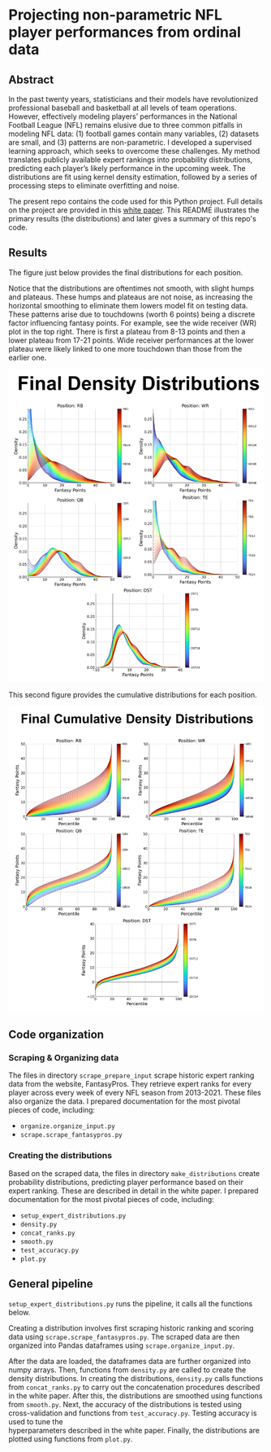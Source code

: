 # Projecting non-parametric NFL player performances from ordinal data

## Abstract

In the past twenty years, statisticians and their models have revolutionized 
professional baseball and basketball at all levels of team operations. 
However, effectively modeling players’ performances in the National Football 
League (NFL) remains elusive due to three common pitfalls in modeling NFL data: 
(1) football games contain many variables, (2) datasets are small, and (3) 
patterns are non-parametric. I developed a supervised learning approach, 
which seeks to overcome these challenges. My method translates publicly 
available expert rankings into probability distributions, predicting each 
player’s likely performance in the upcoming week. The distributions are fit 
using kernel density estimation, followed by a series of processing steps to 
eliminate overfitting and noise. 

The present repo contains the code used for this Python project. Full details on
the project are provided in this 
[white paper](https://drive.google.com/file/d/1ml9dRE8Aqx3htos0nMnKif_fHV3WQo2P/view?usp=share_link). 
This README illustrates the primary results (the distributions) and later gives a summary of this repo's code.

## Results

The figure just below provides the final distributions for each position.

Notice that the distributions are oftentimes not smooth, with slight humps and 
plateaus. These humps and plateaus are not noise, as increasing the horizontal 
smoothing to eliminate them lowers model fit on testing data. 
These patterns arise due to touchdowns (worth 6 points) being a discrete factor 
influencing fantasy points. For example, see the wide receiver (WR) plot in the 
top right. There is first a plateau from 8-13 points and then a lower plateau 
from 17-21 points. Wide receiver performances at the lower plateau were likely 
linked to one more touchdown than those from the earlier one. 

<img src='distribution_images/final_density_distribution.png' width=800>

This second figure provides the cumulative distributions for each position.

<img src='distribution_images/final_cumulative_density_distribution.png' width=800>

## Code organization
### Scraping & Organizing data

The files in directory `scrape_prepare_input` scrape historic expert ranking data from the website, FantasyPros.
They retrieve expert ranks for every player across every week of every NFL season from 2013-2021.
These files also organize the data.
I prepared documentation for the most pivotal pieces of code, including: 
* `organize.organize_input.py`
* `scrape.scrape_fantasypros.py`

### Creating the distributions
Based on the scraped data, the files in directory `make_distributions` create probability distributions, 
predicting player performance based on their expert ranking. These are described in detail in the white paper. 
I prepared documentation for the most pivotal pieces of code, including: 
* `setup_expert_distributions.py`
* `density.py`
* `concat_ranks.py`
* `smooth.py`
* `test_accuracy.py`
* `plot.py`

## General pipeline

`setup_expert_distributions.py` runs the pipeline, it calls all the functions below.

Creating a distribution involves first scraping historic ranking and scoring data 
using `scrape.scrape_fantasypros.py`. The scraped data are then organized into 
Pandas dataframes using `scrape.organize_input.py`.

After the data are loaded, the dataframes data are further organized into numpy arrays. 
Then, functions from `density.py` are called to create the density distributions.
In creating the distributions, `density.py` calls functions from `concat_ranks.py` 
to carry out the concatenation procedures described in the white paper. 
After this, the distributions are smoothed using functions from `smooth.py`. 
Next, the accuracy of the distributions is tested using cross-validation and 
functions from `test_accuracy.py`. Testing accuracy is used to tune the  
hyperparameters described in the white paper. Finally, the distributions are
plotted using functions from `plot.py`.